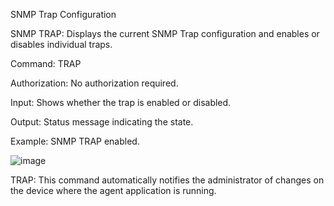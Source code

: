 SNMP Trap Configuration

SNMP TRAP: Displays the current SNMP Trap configuration and enables or disables individual traps.

Command: TRAP

Authorization: No authorization required.

Input: Shows whether the trap is enabled or disabled.

Output: Status message indicating the state.

Example: SNMP TRAP enabled.

![image](https://user-images.githubusercontent.com/77227227/196419605-fe3328e8-3891-4251-b2eb-e87eb1350bfb.png)

TRAP: This command automatically notifies the administrator of changes on the device where the agent application is running.
